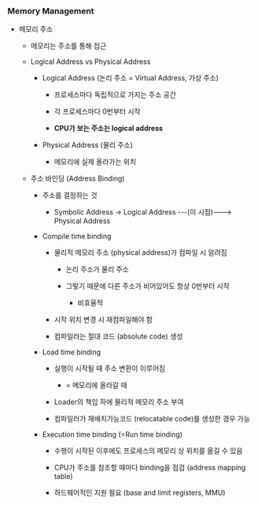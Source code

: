 ### Memory Management

- 메모리 주소
  
  - 메모리는 주소를 통해 접근
  
  - Logical Address vs Physical Address
    
    - Logical Address (논리 주소 = Virtual Address, 가상 주소)
      
      - 프로세스마다 독립적으로 가지는 주소 공간
      
      - 각 프로세스마다 0번부터 시작
      
      - **CPU가 보는 주소는 logical address**
    
    - Physical Address (물리 주소)
      
      - 메모리에 실제 올라가는 위치
  
  - 주소 바인딩 (Address Binding)
    
    - 주소를 결정하는 것
      
      - Symbolic Address -> Logical Address ---(이 시점)--->  Physical Address
    
    - Compile time binding
      
      - 물리적 메모리 주소 (physical address)가 컴파일 시 알려짐
        
        - 논리 주소가 물리 주소
        
        - 그렇기 때문에 다른 주소가 비어있어도 항상 0번부터 시작
          
          - 비효율적
      
      - 시작 위치 변경 시 재컴파일해야 함
      
      - 컴파일러는 절대 코드 (absolute code) 생성
    
    - Load time binding
      
      - 실행이 시작될 때 주소 변환이 이루어짐
        
        - = 메모리에 올라갈 때
      
      - Loader의 책임 하에 물리적 메모리 주소 부여
      
      - 컴파일러가 재배치가능코드 (relocatable code)를 생성한 경우 가능
    
    - Execution time binding (=Run time binding)
      
      - 수행이 시작된 이후에도 프로세스의 메모리 상 위치를 옮길 수 있음
      
      - CPU가 주소를 참조할 때마다 binding을 점검 (address mapping table)
      
      - 하드웨어적인 지원 필요 (base and limit registers, MMU)